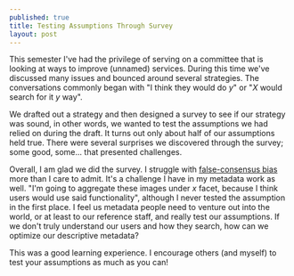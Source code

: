 ```yaml
---
published: true
title: Testing Assumptions Through Survey
layout: post
---
```

This semester I've had the privilege of serving on a committee that is looking at ways to improve (unnamed) services. During this time we've discussed many issues and bounced around several strategies. The conversations commonly began with "I think they would do *y*" or "*X* would search for it *y* way". 

We drafted out a strategy and then designed a survey to see if our strategy was sound, in other words, we wanted to test the assumptions we had relied on during the draft. It turns out only about half of our assumptions held true. There were several surprises we discovered through the survey; some good, some... that presented challenges.

Overall, I am glad we did the survey. I struggle with [false-consensus bias](https://en.wikipedia.org/wiki/False-consensus_effect) more than I care to admit. It's a challenge I have in my metadata work as well. "I'm going to aggregate these images under *x* facet, because I think users would use said functionality", although I never tested the assumption in the first place. I feel us metadata people need to venture out into the world, or at least to our reference staff, and really test our assumptions. If we don't truly understand our users and how they search, how can we optimize our descriptive metadata?

This was a good learning experience. I encourage others (and myself) to test your assumptions as much as you can!